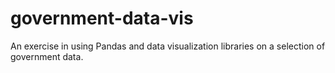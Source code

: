 # government-data-vis
An exercise in using Pandas and data visualization libraries on a selection of government data.
